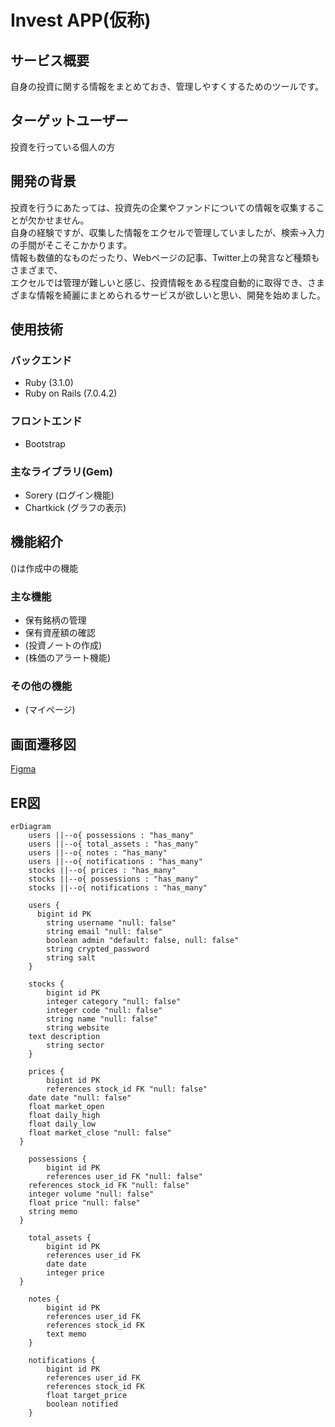 # Invest APP(仮称)

## サービス概要
自身の投資に関する情報をまとめておき、管理しやすくするためのツールです。  

## ターゲットユーザー
投資を行っている個人の方

## 開発の背景
投資を行うにあたっては、投資先の企業やファンドについての情報を収集することが欠かせません。  
自身の経験ですが、収集した情報をエクセルで管理していましたが、検索→入力の手間がそこそこかかります。  
情報も数値的なものだったり、Webページの記事、Twitter上の発言など種類もさまざまで、  
エクセルでは管理が難しいと感じ、投資情報をある程度自動的に取得でき、さまざまな情報を綺麗にまとめられるサービスが欲しいと思い、開発を始めました。

## 使用技術
### バックエンド
- Ruby (3.1.0)
- Ruby on Rails (7.0.4.2)

### フロントエンド
- Bootstrap

### 主なライブラリ(Gem)
- Sorery (ログイン機能)
- Chartkick (グラフの表示)

## 機能紹介
()は作成中の機能
### 主な機能
- 保有銘柄の管理
- 保有資産額の確認
- (投資ノートの作成)
- (株価のアラート機能)
### その他の機能
- (マイページ)

## 画面遷移図
[Figma](https://www.figma.com/file/nAPlbjiC8h5Lw0zD5VDuah/portfolio?node-id=0%3A1&t=aBVFnTIgUIWNZDpE-1)
## ER図
```mermaid
erDiagram
	users ||--o{ possessions : "has_many"
	users ||--o{ total_assets : "has_many"
	users ||--o{ notes : "has_many"
	users ||--o{ notifications : "has_many"
	stocks ||--o{ prices : "has_many"
	stocks ||--o{ possessions : "has_many"
	stocks ||--o{ notifications : "has_many"

	users {
	  bigint id PK
		string username "null: false"
		string email "null: false"
		boolean admin "default: false, null: false"
		string crypted_password
		string salt
	}

	stocks {
		bigint id PK
		integer category "null: false"
		integer code "null: false"
		string name "null: false"
		string website
    text description
		string sector
	}

	prices {
		bigint id PK
		references stock_id FK "null: false"
    date date "null: false"
    float market_open
    float daily_high
    float daily_low
    float market_close "null: false"
  }

	possessions {
		bigint id PK
		references user_id FK "null: false"
    references stock_id FK "null: false"
    integer volume "null: false"
    float price "null: false"
    string memo
  }

	total_assets {
		bigint id PK
		references user_id FK
		date date
		integer price
  }

	notes {
		bigint id PK
		references user_id FK
		references stock_id FK
		text memo
	}

	notifications {
		bigint id PK
		references user_id FK
		references stock_id FK
		float target_price
		boolean notified
	}
```
